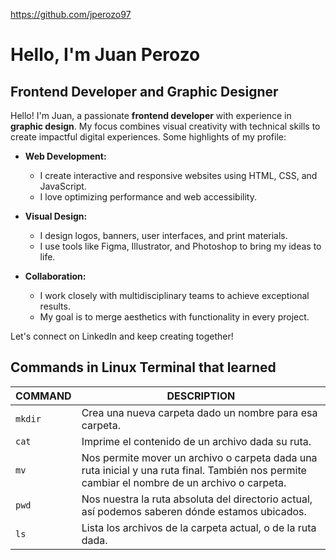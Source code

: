 https://github.com/jperozo97

# Hello, I'm Juan Perozo

## Frontend Developer and Graphic Designer

Hello! I'm Juan, a passionate **frontend developer** with experience in **graphic design**. My focus combines visual creativity with technical skills to create impactful digital experiences. Some highlights of my profile:

- **Web Development:**
  - I create interactive and responsive websites using HTML, CSS, and JavaScript.
  - I love optimizing performance and web accessibility.

- **Visual Design:**
  - I design logos, banners, user interfaces, and print materials.
  - I use tools like Figma, Illustrator, and Photoshop to bring my ideas to life.

- **Collaboration:**
  - I work closely with multidisciplinary teams to achieve exceptional results.
  - My goal is to merge aesthetics with functionality in every project.

Let's connect on LinkedIn and keep creating together!

## Commands in Linux Terminal that learned

| COMMAND | DESCRIPTION |
| ------- | ------------ |
| `mkdir` | Crea una nueva carpeta dado un nombre para esa carpeta. |
| `cat`   | Imprime el contenido de un archivo dada su ruta.   |
| `mv`    | Nos permite mover un archivo o carpeta dada una ruta inicial y una ruta final. También nos permite cambiar el nombre de un archivo o carpeta. |
| `pwd`   | Nos nuestra la ruta absoluta del directorio actual, así podemos saberen dónde estamos ubicados.  |
| `ls`    | Lista los archivos de la carpeta actual, o de la ruta dada.   |
